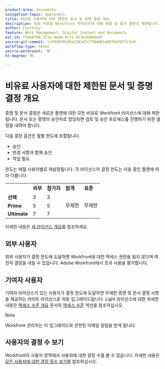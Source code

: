 ```yaml
---
product-area: documents
navigation-topic: approvals
title: 비유료 사용자에 대한 제한된 문서 및 증명 결정 개요 
description: 모든 비유료 Workfront 라이선스에 대해 증명 및 문서 결정이 제한됩니다. 한도는 매월 사용자별로 재설정됩니다.
author: Courtney
feature: Work Management, Digital Content and Documents
exl-id: f3e68fd8-723a-4e49-9cf1-823e36d04e55
source-git-commit: cc3930f01d5e2162d7c778d061a08f937877c3c0
workflow-type: tm+mt
source-wordcount: '0'
ht-degree: 0%

---
```


# 비유료 사용자에 대한 제한된 문서 및 증명 결정 개요

증명 및 문서 결정은 새로운 플랜에 대한 모든 비유료 Workfront 라이선스에 대해 제한됩니다. 문서 또는 증명의 승인자로 할당되면 검토 및 승인 프로세스를 진행하기 위한 결정을 내려야 합니다.

다음 결정 옵션은 월별 한도에 포함됩니다.

* 승인
* 변경 사항과 함께 승인
* 작업 필요

한도는 매월 사용자별로 재설정됩니다. 각 라이선스의 결정 한도는 사용 중인 플랜에 따라 다릅니다.

<table>
  <tr>
   <td> 
   </td>
   <td><strong>외부</strong> 
   </td>
   <td><strong>참가자</strong> 
   </td>
   <td><strong>밝게</strong> 
   </td>
   <td><strong>표준</strong> 
   </td>
  </tr>
  <tr>
   <td><strong>선택</strong> 
   </td>
   <td>3 
   </td>
   <td>3 
   </td>
   <td rowspan="3" >무제한 
   </td>
   <td rowspan="3" >무제한 
   </td>
  </tr>
  <tr>
   <td><strong>Prime</strong> 
   </td>
   <td>5 
   </td>
   <td>5 
   </td>
  </tr>
  <tr>
   <td><strong>Ultimate</strong> 
   </td>
   <td>7 
   </td>
   <td>7 
   </td>
  </tr>
</table>

자세한 내용은 [새 라이선스 개요](/help/quicksilver/administration-and-setup/add-users/how-access-levels-work/licenses-overview.md)를 참조하세요.

## 외부 사용자

외부 사용자가 결정 한도에 도달하면 Workfront에 대한 액세스 권한을 잃지 않으며 여전히 결정을 내릴 수 있습니다. Adobe Workfront에서 초과 사용을 평가합니다.

## 기여자 사용자

기여자 라이선스가 있는 사용자가 결정 한도에 도달하면 무제한 증명 및 문서 결정 사항을 제공하는 라이트 라이선스로 자동 업그레이드됩니다. Light 라이선스에 대한 자세한 내용은 [액세스 수준 개요](/help/quicksilver/administration-and-setup/add-users/how-access-levels-work/access-level-overview.md) 문서의 [액세스 수준](/help/quicksilver/administration-and-setup/add-users/how-access-levels-work/access-level-overview.md) 섹션을 참조하십시오.

>[!NOTE]
>
>Workfront 관리자는 이 업그레이드와 관련된 이메일 알림을 받게 됩니다.


## 사용자의 결정 수 보기

Workfront의 사용자 영역에서 사용자에 대한 결정 수를 볼 수 있습니다. 자세한 내용은 [모든 사용자에 대한 결정 횟수 보기](/help/quicksilver/review-and-approve-work/tips-tricks-troubleshooting-approvals/view-number-of-decisions-for-users.md)를 참조하십시오.
